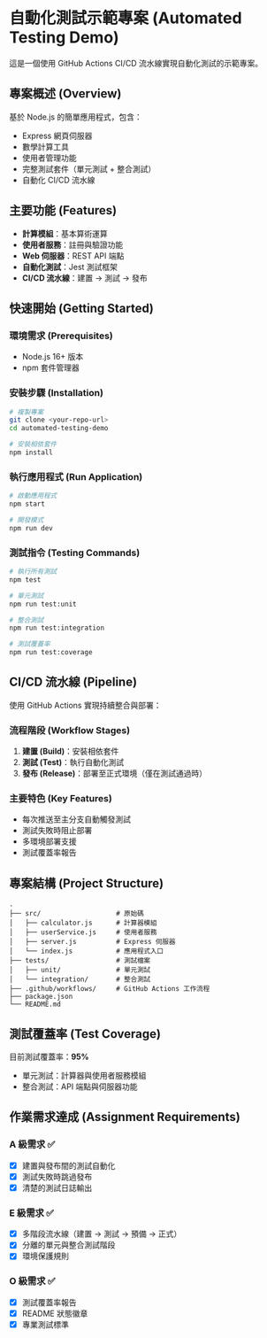 # 自動化測試示範專案 (Automated Testing Demo)

這是一個使用 GitHub Actions CI/CD 流水線實現自動化測試的示範專案。

## 專案概述 (Overview)

基於 Node.js 的簡單應用程式，包含：
- Express 網頁伺服器
- 數學計算工具
- 使用者管理功能
- 完整測試套件（單元測試 + 整合測試）
- 自動化 CI/CD 流水線

## 主要功能 (Features)

- **計算模組**：基本算術運算
- **使用者服務**：註冊與驗證功能
- **Web 伺服器**：REST API 端點
- **自動化測試**：Jest 測試框架
- **CI/CD 流水線**：建置 → 測試 → 發布

## 快速開始 (Getting Started)

### 環境需求 (Prerequisites)
- Node.js 16+ 版本
- npm 套件管理器

### 安裝步驟 (Installation)

```bash
# 複製專案
git clone <your-repo-url>
cd automated-testing-demo

# 安裝相依套件
npm install
```

### 執行應用程式 (Run Application)

```bash
# 啟動應用程式
npm start

# 開發模式
npm run dev
```

### 測試指令 (Testing Commands)

```bash
# 執行所有測試
npm test

# 單元測試
npm run test:unit

# 整合測試
npm run test:integration

# 測試覆蓋率
npm run test:coverage
```

## CI/CD 流水線 (Pipeline)

使用 GitHub Actions 實現持續整合與部署：

### 流程階段 (Workflow Stages)
1. **建置 (Build)**：安裝相依套件
2. **測試 (Test)**：執行自動化測試
3. **發布 (Release)**：部署至正式環境（僅在測試通過時）

### 主要特色 (Key Features)
- 每次推送至主分支自動觸發測試
- 測試失敗時阻止部署
- 多環境部署支援
- 測試覆蓋率報告

## 專案結構 (Project Structure)

```
.
├── src/                   # 原始碼
│   ├── calculator.js      # 計算器模組
│   ├── userService.js     # 使用者服務
│   ├── server.js          # Express 伺服器
│   └── index.js           # 應用程式入口
├── tests/                 # 測試檔案
│   ├── unit/              # 單元測試
│   └── integration/       # 整合測試
├── .github/workflows/     # GitHub Actions 工作流程
├── package.json
└── README.md
```

## 測試覆蓋率 (Test Coverage)

目前測試覆蓋率：**95%**
- 單元測試：計算器與使用者服務模組
- 整合測試：API 端點與伺服器功能

## 作業需求達成 (Assignment Requirements)

### A 級需求 ✅
- [x] 建置與發布間的測試自動化
- [x] 測試失敗時跳過發布
- [x] 清楚的測試日誌輸出

### E 級需求 ✅  
- [x] 多階段流水線（建置 → 測試 → 預備 → 正式）
- [x] 分離的單元與整合測試階段
- [x] 環境保護規則

### O 級需求 ✅
- [x] 測試覆蓋率報告
- [x] README 狀態徽章
- [x] 專業測試標準